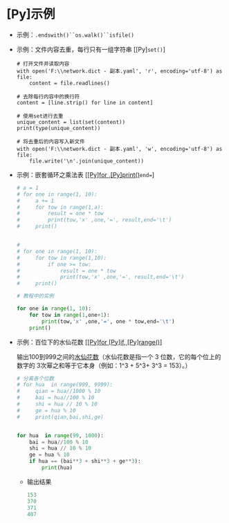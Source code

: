# \[Py]示例

-   示例：`.endswith()``os.walk()``isfile()`


-   示例：文件内容去重，每行只有一组字符串 \[\[Py]`set()`]
    ```react&#x20;jsx
    # 打开文件并读取内容
    with open('F:\\network.dict - 副本.yaml', 'r', encoding='utf-8') as file:
        content = file.readlines()

    # 去除每行内容中的换行符
    content = [line.strip() for line in content]

    # 使用set进行去重
    unique_content = list(set(content))
    print(type(unique_content))

    # 将去重后的内容写入新文件
    with open('F:\\network.dict - 副本.yaml', 'w', encoding='utf-8') as file:
        file.write('\n'.join(unique_content))

    ```
-   示例：嵌套循环之乘法表 \[[\[Py\]for
    ](\[Py]for_3XDGtKp2ikTvoRVv9WyCsn.md "\[Py]for
    "),[\[Py\]print()](\[Py]print\(\)_jmn3dLitMHH6aZT6urV6L2.md "\[Py]print()")`end=`]
    ```python
    # a = 1
    # for one in range(1, 10):
    #     a += 1
    #     for tow in range(1,a):
    #         result = one * tow
    #         print(tow,'x' ,one,'=', result,end='\t')
    #     print()


    #
    # for one in range(1, 10):
    #     for tow in range(1,10):
    #         if one >= tow:
    #             result = one * tow
    #             print(tow,'x' ,one,'=', result,end='\t')
    #     print()

    # 教程中的实例

    for one in range(1, 10):
        for tow in range(1,one+1):
            print(tow,'x' ,one,'=', one * tow,end='\t')
        print()
    ```
-   示例：百位下的水仙花数 \[[\[Py\]for
    ](\[Py]for_3XDGtKp2ikTvoRVv9WyCsn.md "\[Py]for
    ")[\[Py\]if](\[Py]if_xtdeURaUuaCm63oszdcx14.md "\[Py]if"),[ \[Py\]range()](\[Py]range\(\)_pLPCNuvhFLF4TPKKD3xTaJ.md " \[Py]range()")]

    输出100到999之间的[水仙花数](水仙花数_bW8jDESuecxeYphAccCEvd.md "水仙花数")（水仙花数是指一个 3 位数，它的每个位上的数字的 3次幂之和等于它本身（例如：1^3 + 5^3+ 3^3 = 153）。）
    ```python
    # 分离各个位数
    # for hua  in range(999, 9999):
    #     qian = hua//1000 % 10
    #     bai = hua//100 % 10
    #     shi = hua // 10 % 10
    #     ge = hua % 10
    #     print(qian,bai,shi,ge)


    for hua  in range(99, 1000):
        bai = hua//100 % 10
        shi = hua // 10 % 10
        ge = hua % 10
        if hua == (bai**3 + shi**3 + ge**3):
            print(hua)

    ```
    -   输出结果
        ```python
        153
        370
        371
        407
        ```

